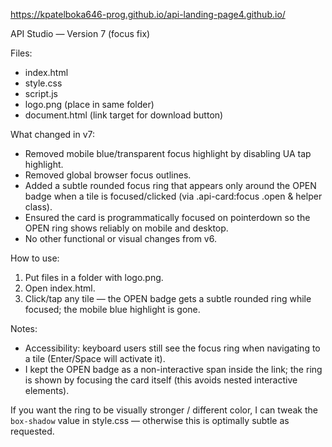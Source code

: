 https://kpatelboka646-prog.github.io/api-landing-page4.github.io/

API Studio — Version 7 (focus fix)

Files:
- index.html
- style.css
- script.js
- logo.png (place in same folder)
- document.html (link target for download button)

What changed in v7:
- Removed mobile blue/transparent focus highlight by disabling UA tap highlight.
- Removed global browser focus outlines.
- Added a subtle rounded focus ring that appears only around the OPEN badge when a tile is focused/clicked (via .api-card:focus .open & helper class).
- Ensured the card is programmatically focused on pointerdown so the OPEN ring shows reliably on mobile and desktop.
- No other functional or visual changes from v6.

How to use:
1. Put files in a folder with logo.png.
2. Open index.html.
3. Click/tap any tile — the OPEN badge gets a subtle rounded ring while focused; the mobile blue highlight is gone.

Notes:
- Accessibility: keyboard users still see the focus ring when navigating to a tile (Enter/Space will activate it).
- I kept the OPEN badge as a non-interactive span inside the link; the ring is shown by focusing the card itself (this avoids nested interactive elements).

If you want the ring to be visually stronger / different color, I can tweak the `box-shadow` value in style.css — otherwise this is optimally subtle as requested.


